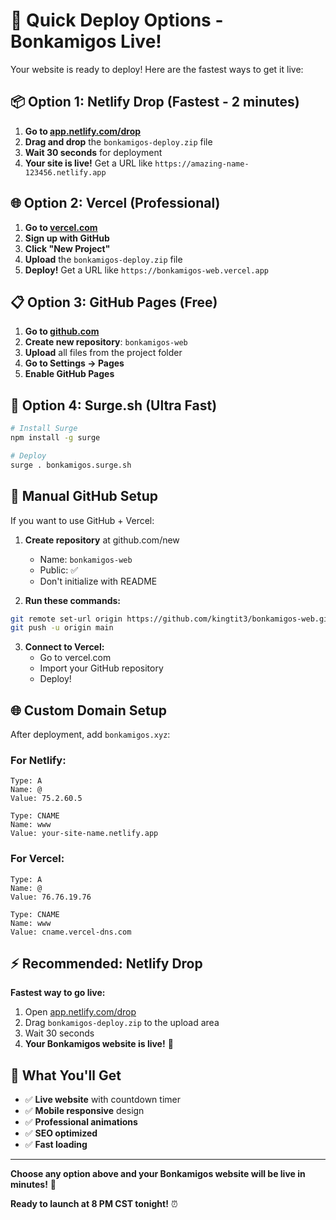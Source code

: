 # 🚀 Quick Deploy Options - Bonkamigos Live!

Your website is ready to deploy! Here are the fastest ways to get it live:

## 📦 **Option 1: Netlify Drop (Fastest - 2 minutes)**

1. **Go to [app.netlify.com/drop](https://app.netlify.com/drop)**
2. **Drag and drop** the `bonkamigos-deploy.zip` file
3. **Wait 30 seconds** for deployment
4. **Your site is live!** Get a URL like `https://amazing-name-123456.netlify.app`

## 🌐 **Option 2: Vercel (Professional)**

1. **Go to [vercel.com](https://vercel.com)**
2. **Sign up with GitHub**
3. **Click "New Project"**
4. **Upload** the `bonkamigos-deploy.zip` file
5. **Deploy!** Get a URL like `https://bonkamigos-web.vercel.app`

## 📋 **Option 3: GitHub Pages (Free)**

1. **Go to [github.com](https://github.com)**
2. **Create new repository**: `bonkamigos-web`
3. **Upload** all files from the project folder
4. **Go to Settings → Pages**
5. **Enable GitHub Pages**

## 🎯 **Option 4: Surge.sh (Ultra Fast)**

```bash
# Install Surge
npm install -g surge

# Deploy
surge . bonkamigos.surge.sh
```

## 🔧 **Manual GitHub Setup**

If you want to use GitHub + Vercel:

1. **Create repository** at github.com/new
   - Name: `bonkamigos-web`
   - Public: ✅
   - Don't initialize with README

2. **Run these commands:**
```bash
git remote set-url origin https://github.com/kingtit3/bonkamigos-web.git
git push -u origin main
```

3. **Connect to Vercel:**
   - Go to vercel.com
   - Import your GitHub repository
   - Deploy!

## 🌐 **Custom Domain Setup**

After deployment, add `bonkamigos.xyz`:

### **For Netlify:**
```
Type: A
Name: @
Value: 75.2.60.5

Type: CNAME  
Name: www
Value: your-site-name.netlify.app
```

### **For Vercel:**
```
Type: A
Name: @
Value: 76.76.19.76

Type: CNAME
Name: www
Value: cname.vercel-dns.com
```

## ⚡ **Recommended: Netlify Drop**

**Fastest way to go live:**
1. Open [app.netlify.com/drop](https://app.netlify.com/drop)
2. Drag `bonkamigos-deploy.zip` to the upload area
3. Wait 30 seconds
4. **Your Bonkamigos website is live!** 🚀

## 📱 **What You'll Get**

- ✅ **Live website** with countdown timer
- ✅ **Mobile responsive** design
- ✅ **Professional animations**
- ✅ **SEO optimized**
- ✅ **Fast loading**

---

**Choose any option above and your Bonkamigos website will be live in minutes!** 🎉

**Ready to launch at 8 PM CST tonight!** ⏰ 